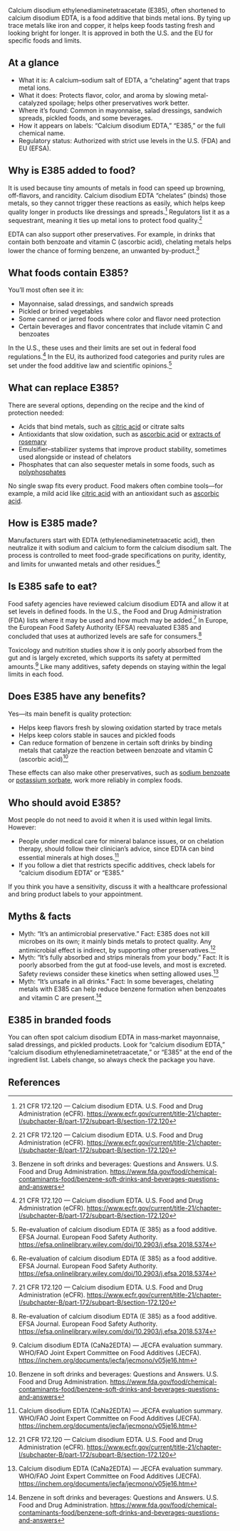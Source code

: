 Calcium disodium ethylenediaminetetraacetate (E385), often shortened to calcium disodium EDTA, is a food additive that binds metal ions. By tying up trace metals like iron and copper, it helps keep foods tasting fresh and looking bright for longer. It is approved in both the U.S. and the EU for specific foods and limits.

<!--more-->

## At a glance
- What it is: A calcium–sodium salt of EDTA, a “chelating” agent that traps metal ions.
- What it does: Protects flavor, color, and aroma by slowing metal-catalyzed spoilage; helps other preservatives work better.
- Where it’s found: Common in mayonnaise, salad dressings, sandwich spreads, pickled foods, and some beverages.
- How it appears on labels: “Calcium disodium EDTA,” “E385,” or the full chemical name.
- Regulatory status: Authorized with strict use levels in the U.S. (FDA) and EU (EFSA).

## Why is E385 added to food?
It is used because tiny amounts of metals in food can speed up browning, off-flavors, and rancidity. Calcium disodium EDTA “chelates” (binds) those metals, so they cannot trigger these reactions as easily, which helps keep quality longer in products like dressings and spreads.[^1] Regulators list it as a sequestrant, meaning it ties up metal ions to protect food quality.[^1]

EDTA can also support other preservatives. For example, in drinks that contain both benzoate and vitamin C (ascorbic acid), chelating metals helps lower the chance of forming benzene, an unwanted by-product.[^3]

## What foods contain E385?
You’ll most often see it in:
- Mayonnaise, salad dressings, and sandwich spreads
- Pickled or brined vegetables
- Some canned or jarred foods where color and flavor need protection
- Certain beverages and flavor concentrates that include vitamin C and benzoates

In the U.S., these uses and their limits are set out in federal food regulations.[^1] In the EU, its authorized food categories and purity rules are set under the food additive law and scientific opinions.[^2]

## What can replace E385?
There are several options, depending on the recipe and the kind of protection needed:
- Acids that bind metals, such as [citric acid](/e330-citric-acid) or citrate salts
- Antioxidants that slow oxidation, such as [ascorbic acid](/e300-ascorbic-acid) or [extracts of rosemary](/e392-extracts-of-rosemary)
- Emulsifier–stabilizer systems that improve product stability, sometimes used alongside or instead of chelators
- Phosphates that can also sequester metals in some foods, such as [polyphosphates](/e452-polyphosphates)

No single swap fits every product. Food makers often combine tools—for example, a mild acid like [citric acid](/e330-citric-acid) with an antioxidant such as [ascorbic acid](/e300-ascorbic-acid).

## How is E385 made?
Manufacturers start with EDTA (ethylenediaminetetraacetic acid), then neutralize it with sodium and calcium to form the calcium disodium salt. The process is controlled to meet food-grade specifications on purity, identity, and limits for unwanted metals and other residues.[^2]

## Is E385 safe to eat?
Food safety agencies have reviewed calcium disodium EDTA and allow it at set levels in defined foods. In the U.S., the Food and Drug Administration (FDA) lists where it may be used and how much may be added.[^1] In Europe, the European Food Safety Authority (EFSA) reevaluated E385 and concluded that uses at authorized levels are safe for consumers.[^2]

Toxicology and nutrition studies show it is only poorly absorbed from the gut and is largely excreted, which supports its safety at permitted amounts.[^4] Like many additives, safety depends on staying within the legal limits in each food.

## Does E385 have any benefits?
Yes—its main benefit is quality protection:
- Helps keep flavors fresh by slowing oxidation started by trace metals
- Helps keep colors stable in sauces and pickled foods
- Can reduce formation of benzene in certain soft drinks by binding metals that catalyze the reaction between benzoate and vitamin C (ascorbic acid)[^3]

These effects can also make other preservatives, such as [sodium benzoate](/e211-sodium-benzoate) or [potassium sorbate](/e202-potassium-sorbate), work more reliably in complex foods.

## Who should avoid E385?
Most people do not need to avoid it when it is used within legal limits. However:
- People under medical care for mineral balance issues, or on chelation therapy, should follow their clinician’s advice, since EDTA can bind essential minerals at high doses.[^4]
- If you follow a diet that restricts specific additives, check labels for “calcium disodium EDTA” or “E385.”

If you think you have a sensitivity, discuss it with a healthcare professional and bring product labels to your appointment.

## Myths & facts
- Myth: “It’s an antimicrobial preservative.” Fact: E385 does not kill microbes on its own; it mainly binds metals to protect quality. Any antimicrobial effect is indirect, by supporting other preservatives.[^1]
- Myth: “It’s fully absorbed and strips minerals from your body.” Fact: It is poorly absorbed from the gut at food-use levels, and most is excreted. Safety reviews consider these kinetics when setting allowed uses.[^4]
- Myth: “It’s unsafe in all drinks.” Fact: In some beverages, chelating metals with E385 can help reduce benzene formation when benzoates and vitamin C are present.[^3]

## E385 in branded foods
You can often spot calcium disodium EDTA in mass‑market mayonnaise, salad dressings, and pickled products. Look for “calcium disodium EDTA,” “calcium disodium ethylenediaminetetraacetate,” or “E385” at the end of the ingredient list. Labels change, so always check the package you have.

## References
[^1]: 21 CFR 172.120 — Calcium disodium EDTA. U.S. Food and Drug Administration (eCFR). https://www.ecfr.gov/current/title-21/chapter-I/subchapter-B/part-172/subpart-B/section-172.120
[^2]: Re-evaluation of calcium disodium EDTA (E 385) as a food additive. EFSA Journal. European Food Safety Authority. https://efsa.onlinelibrary.wiley.com/doi/10.2903/j.efsa.2018.5374
[^3]: Benzene in soft drinks and beverages: Questions and Answers. U.S. Food and Drug Administration. https://www.fda.gov/food/chemical-contaminants-food/benzene-soft-drinks-and-beverages-questions-and-answers
[^4]: Calcium disodium EDTA (CaNa2EDTA) — JECFA evaluation summary. WHO/FAO Joint Expert Committee on Food Additives (JECFA). https://inchem.org/documents/jecfa/jecmono/v05je16.htm
